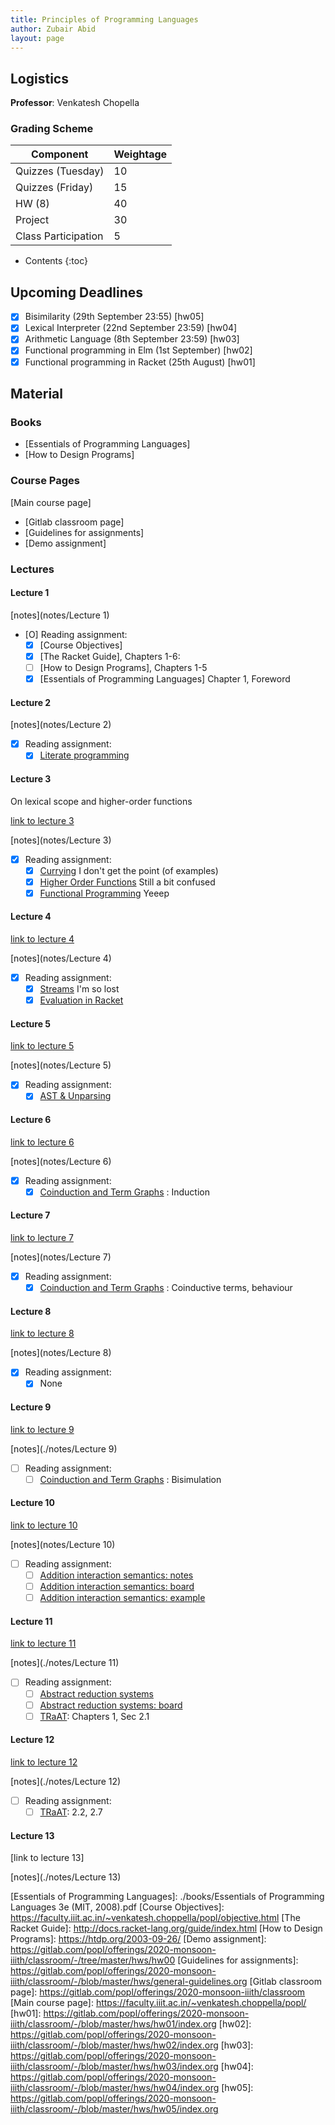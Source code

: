 ```yaml
---
title: Principles of Programming Languages
author: Zubair Abid
layout: page
---
```



## Logistics

**Professor**: Venkatesh Chopella

### Grading Scheme

| Component           | Weightage |
|---------------------|-----------|
| Quizzes (Tuesday)   | 10        |
| Quizzes (Friday)    | 15        |
| HW (8)              | 40        |
| Project             | 30        |
| Class Participation | 5         |

- Contents
{:toc}

## Upcoming Deadlines

- [X] Bisimilarity (29th September 23:55) [hw05]
- [X] Lexical Interpreter (22nd September 23:59) [hw04]
- [X] Arithmetic Language (8th September 23:59) [hw03]
- [X] Functional programming in Elm (1st September) [hw02]
- [X] Functional programming in Racket (25th August) [hw01]

## Material

### Books

- [Essentials of Programming Languages]
- [How to Design Programs]

### Course Pages

[Main course page]

- [Gitlab classroom page]
- [Guidelines for assignments]
- [Demo assignment]

### Lectures

#### Lecture 1

[notes](notes/Lecture 1)

- [O] Reading assignment:
    - [X] [Course Objectives]
    - [X] [The Racket Guide], Chapters 1-6:
    - [ ] [How to Design Programs], Chapters 1-5
    - [X] [Essentials of Programming Languages] Chapter 1, Foreword

#### Lecture 2

[notes](notes/Lecture 2)

- [X] Reading assignment:
    - [X] [Literate programming]

#### Lecture 3

On lexical scope and higher-order functions

[link to lecture 3]

[notes](notes/Lecture 3)

- [X] Reading assignment:
    - [X] [Currying] I don't get the point (of examples)
    - [X] [Higher Order Functions] Still a bit confused
    - [X] [Functional Programming] Yeeep

#### Lecture 4

[link to lecture 4]

[notes](notes/Lecture 4)

- [X] Reading assignment:
    - [X] [Streams] I'm so lost
    - [X] [Evaluation in Racket]

#### Lecture 5

[link to lecture 5]

[notes](notes/Lecture 5)

- [X] Reading assignment:
    - [X] [AST & Unparsing]

#### Lecture 6

[link to lecture 6]

[notes](notes/Lecture 6)

- [X] Reading assignment:
    - [X] [Coinduction and Term Graphs] : Induction

#### Lecture 7

[link to lecture 7]

[notes](notes/Lecture 7)

- [X] Reading assignment:
    - [X] [Coinduction and Term Graphs] : Coinductive terms, behaviour

#### Lecture 8

[link to lecture 8]

[notes](notes/Lecture 8)

- [X] Reading assignment:
    - [X] None 

#### Lecture 9

[link to lecture 9]

[notes](./notes/Lecture 9)

- [ ] Reading assignment:
    - [ ] [Coinduction and Term Graphs] : Bisimulation

#### Lecture 10

[link to lecture 10]

[notes](notes/Lecture 10)

- [ ] Reading assignment:
    - [ ] [Addition interaction semantics: notes]
    - [ ] [Addition interaction semantics: board]
    - [ ] [Addition interaction semantics: example]

#### Lecture 11

[link to lecture 11]

[notes](./notes/Lecture 11)

- [ ] Reading assignment:
    - [ ] [Abstract reduction systems]
    - [ ] [Abstract reduction systems: board]
    - [ ] [TRaAT]: Chapters 1, Sec 2.1

#### Lecture 12

[link to lecture 12]

[notes](./notes/Lecture 12)

- [ ] Reading assignment:
    - [ ] [TRaAT]: 2.2, 2.7

#### Lecture 13

[link to lecture 13]

[notes](./notes/Lecture 13)


[Streams]: https://faculty.iiit.ac.in/~venkatesh.choppella/popl/current-topics/streams/index.html
[Evaluation in Racket]: https://faculty.iiit.ac.in/~venkatesh.choppella/popl/current-topics/racket-intro/index.html
[Currying]: https://faculty.iiit.ac.in/~venkatesh.choppella/popl/current-topics/curry/index.html
[Higher Order Functions]: https://faculty.iiit.ac.in/~venkatesh.choppella/popl/current-topics/fp/hof.html
[Functional Programming]: https://faculty.iiit.ac.in/~venkatesh.choppella/popl/current-topics/fp/index.html
[Literate programming]: https://faculty.iiit.ac.in/~venkatesh.choppella/popl/current-topics/literate-programming/index.html
[AST & Unparsing]: https://faculty.iiit.ac.in/~venkatesh.choppella/popl/current-topics/syntax/index.html
[Coinduction and Term Graphs]: https://faculty.iiit.ac.in/~venkatesh.choppella/popl/current-topics/syntax/coterms.html
[Addition interaction semantics: notes]: https://faculty.iiit.ac.in/~venkatesh.choppella/popl/board-work/addition-redex.pdf
[Addition interaction semantics: board]: https://faculty.iiit.ac.in/~venkatesh.choppella/popl/bw/2020-09-11-interaction-semantics.pdf
[Addition interaction semantics: example]: https://faculty.iiit.ac.in/~venkatesh.choppella/popl/board-work/path-based-reduction.pdf
[Abstract reduction systems]: https://faculty.iiit.ac.in/~venkatesh.choppella/popl/current-topics/abstract-reductions/index.html
[Abstract reduction systems: board]: https://faculty.iiit.ac.in/~venkatesh.choppella/popl/bw/2020-09-18-ars-1.pdf
[TRaAT]: ./books/TRaAT.pdf

[link to lecture 3]: https://www.youtube.com/playlist?list=PL8C7LmL6BGm3GRXdtIaw6qtqFhU3U10Dl
[link to lecture 4]: https://www.youtube.com/watch?v=cMxGYUwT6Zg
[link to lecture  5]: https://web.microsoftstream.com/video/d2991309-eba1-4b96-9851-d0d1cd6d6c65
[link to lecture 6]: https://web.microsoftstream.com/video/f4ae66c6-257c-43f6-80c0-5c56fa8355f4
[link to lecture 7]: https://web.microsoftstream.com/video/59ec545f-3029-4d10-a98b-48449a19bdbb
[link to lecture 8]: https://web.microsoftstream.com/video/a64909ab-ad6c-4413-859f-954758f38eac
[link to lecture 9]: https://web.microsoftstream.com/video/fa7f59b2-7b6a-46a1-941c-85d504718790
[link to lecture 10]: https://web.microsoftstream.com/video/495d09e7-e513-4fbc-99e2-48609d575462
[link to lecture 11]: https://web.microsoftstream.com/video/47224664-368c-4f6d-8e92-9f6396b85afe
[link to lecture 12]: https://web.microsoftstream.com/video/eb5d1670-00d6-45e9-a446-553383264c91

[Essentials of Programming Languages]: ./books/Essentials of Programming Languages 3e (MIT, 2008).pdf
[Course Objectives]: https://faculty.iiit.ac.in/~venkatesh.choppella/popl/objective.html
[The Racket Guide]: http://docs.racket-lang.org/guide/index.html
[How to Design Programs]: https://htdp.org/2003-09-26/
[Demo assignment]: https://gitlab.com/popl/offerings/2020-monsoon-iiith/classroom/-/tree/master/hws/hw00
[Guidelines for assignments]: https://gitlab.com/popl/offerings/2020-monsoon-iiith/classroom/-/blob/master/hws/general-guidelines.org
[Gitlab classroom page]: https://gitlab.com/popl/offerings/2020-monsoon-iiith/classroom
[Main course page]: https://faculty.iiit.ac.in/~venkatesh.choppella/popl/
[hw01]: https://gitlab.com/popl/offerings/2020-monsoon-iiith/classroom/-/blob/master/hws/hw01/index.org
[hw02]: https://gitlab.com/popl/offerings/2020-monsoon-iiith/classroom/-/blob/master/hws/hw02/index.org
[hw03]: https://gitlab.com/popl/offerings/2020-monsoon-iiith/classroom/-/blob/master/hws/hw03/index.org
[hw04]: https://gitlab.com/popl/offerings/2020-monsoon-iiith/classroom/-/blob/master/hws/hw04/index.org
[hw05]: https://gitlab.com/popl/offerings/2020-monsoon-iiith/classroom/-/blob/master/hws/hw05/index.org
